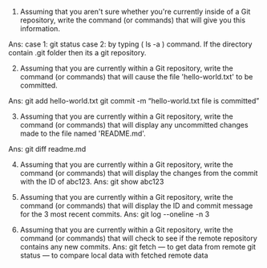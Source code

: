 1. Assuming that you aren't sure whether you're currently inside of a Git repository, write the command (or commands) that will give you this information.

Ans: case 1:  git status
		case 2: by typing ( ls -a ) command. If the directory contain .git folder then its a git repository. 

2.  Assuming that you are currently within a Git repository, write the command (or commands) that will cause the file 'hello-world.txt' to be committed.
	
Ans:  git add hello-world.txt
		 git commit -m “hello-world.txt file is committed”

3. Assuming that you are currently within a Git repository, write the command (or commands) that will display any uncommitted changes made to the file named 'README.md'.

Ans:  git diff readme.md

4. Assuming that you are currently within a Git repository, write the command (or commands) that will display the changes from the commit with the ID of abc123.
	Ans: git show abc123

5. Assuming that you are currently within a Git repository, write the command (or commands) that will display the ID and commit message for the 3 most recent commits.
	Ans:  git log --oneline -n 3	

6. Assuming that you are currently within a Git repository, write the command (or commands) that will check to see if the remote repository contains any new commits.
	Ans:  git fetch — to get data from remote
		git status — to compare local data with fetched remote data
